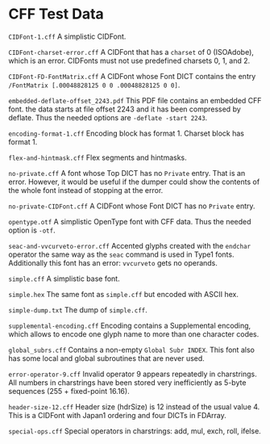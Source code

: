 # CFF Test Data

`CIDFont-1.cff`
A simplistic CIDFont.

`CIDFont-charset-error.cff`
A CIDFont that has a `charset` of 0 (ISOAdobe), which is an error. CIDFonts must not use predefined charsets 0, 1, and 2.

`CIDFont-FD-FontMatrix.cff`
A CIDFont whose Font DICT contains the entry `/FontMatrix [.00048828125 0 0 .00048828125 0 0]`.

`embedded-deflate-offset_2243.pdf`
This PDF file contains an embedded CFF font. the data starts at file offset 2243 and it has been compressed by deflate. Thus the needed options are `-deflate -start 2243`.

`encoding-format-1.cff`
Encoding block has format 1. Charset block has format 1.

`flex-and-hintmask.cff`
Flex segments and hintmasks.

`no-private.cff`
A font whose Top DICT has no `Private` entry. That is an error. However, it would be useful if the dumper could show the contents of the whole font instead of stopping at the error.

`no-private-CIDFont.cff`
A CIDFont whose Font DICT has no `Private` entry.

`opentype.otf`
A simplistic OpenType font with CFF data. Thus the needed option is `-otf`.

`seac-and-vvcurveto-error.cff`
Accented glyphs created with the `endchar` operator the same way as the `seac` command is used in Type1 fonts. Additionally this font has an error: `vvcurveto` gets no operands.

`simple.cff`
A simplistic base font.

`simple.hex`
The same font as `simple.cff` but encoded with ASCII hex.

`simple-dump.txt`
The dump of `simple.cff`.

`supplemental-encoding.cff`
Encoding contains a Supplemental encoding, which allows to encode one glyph name to more than one character codes.

`global_subrs.cff`
Contains a non-empty `Global Subr INDEX`. This font also has some local and global subroutines that are never used.

`error-operator-9.cff`
Invalid operator 9 appears repeatedly in charstrings. All numbers in charstrings have been stored very inefficiently as 5-byte sequences (255 + fixed-point 16.16).

`header-size-12.cff`
Header size (hdrSize) is 12 instead of the usual value 4. This is a CIDFont with Japan1 ordering and four DICTs in FDArray.

`special-ops.cff`
Special operators in charstrings: add, mul, exch, roll, ifelse.
